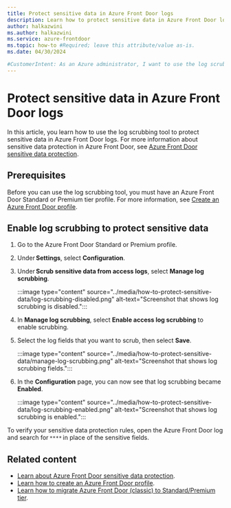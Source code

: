 ```yaml
---
title: Protect sensitive data in Azure Front Door logs
description: Learn how to protect sensitive data in Azure Front Door logs by using the log scrubbing tool.
author: halkazwini
ms.author: halkazwini
ms.service: azure-frontdoor
ms.topic: how-to #Required; leave this attribute/value as-is.
ms.date: 04/30/2024

#CustomerIntent: As an Azure administrator, I want to use the log scrubbing tool so that I can protect sensitive data in Azure Front Door logs.
---
```


# Protect sensitive data in Azure Front Door logs

In this article, you learn how to use the log scrubbing tool to protect sensitive data in Azure Front Door logs. For more information about sensitive data protection in Azure Front Door, see [Azure Front Door sensitive data protection](sensitive-data-protection.md).

## Prerequisites

Before you can use the log scrubbing tool, you must have an Azure Front Door Standard or Premium tier profile. For more information, see [Create an Azure Front Door profile](../create-front-door-portal.md).

## Enable log scrubbing to protect sensitive data


1. Go to the Azure Front Door Standard or Premium profile.

1. Under **Settings**, select **Configuration**. 

1. Under **Scrub sensitive data from access logs**, select **Manage log scrubbing**. 

   :::image type="content" source="../media/how-to-protect-sensitive-data/log-scrubbing-disabled.png" alt-text="Screenshot that shows log scrubbing is disabled.":::

1. In **Manage log scrubbing**, select **Enable access log scrubbing** to enable scrubbing. 

1. Select the log fields that you want to scrub, then select **Save**.

   :::image type="content" source="../media/how-to-protect-sensitive-data/manage-log-scrubbing.png" alt-text="Screenshot that shows log scrubbing fields.":::

1. In the **Configuration** page, you can now see that log scrubbing became **Enabled**.

   :::image type="content" source="../media/how-to-protect-sensitive-data/log-scrubbing-enabled.png" alt-text="Screenshot that shows log scrubbing is enabled.":::

To verify your sensitive data protection rules, open the Azure Front Door log and search for `****` in place of the sensitive fields.

## Related content

- [Learn about Azure Front Door sensitive data protection](../create-front-door-portal.md).
- [Learn how to create an Azure Front Door profile](sensitive-data-protection.md).
- [Learn how to migrate Azure Front Door (classic) to Standard/Premium tier](../migrate-tier.md).

